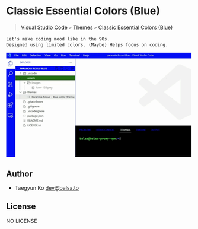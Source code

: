 # Classic Essential Colors (Blue)

> [Visual Studio Code](https://marketplace.visualstudio.com/) `>` [Themes](https://marketplace.visualstudio.com/search?target=VSCode&category=Themes&sortBy=Installs) `>` [Classic Essential Colors (Blue)](https://marketplace.visualstudio.com/items?itemName=balsa.vscode-theme-classic-essential-colors-blue)

```
Let's make coding mood like in the 90s.
Designed using limited colors. (Maybe) Helps focus on coding.
```

<img src="./assets/images/preview.gif" width="500">

## Author

- Taegyun Ko <dev@balsa.to>

## License

NO LICENSE